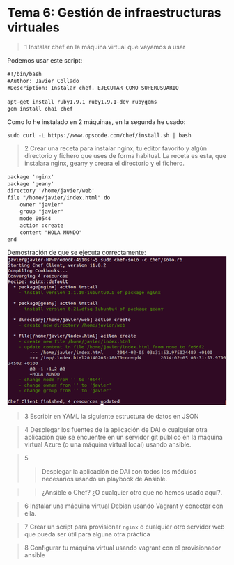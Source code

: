 Tema 6: Gestión de infraestructuras virtuales
=============================================

>1 Instalar chef en la máquina virtual que vayamos a usar

Podemos usar este script: 

	#!/bin/bash
	#Author: Javier Collado
	#Description: Instalar chef. EJECUTAR COMO SUPERUSUARIO

	apt-get install ruby1.9.1 ruby1.9.1-dev rubygems
	gem install ohai chef

Como lo he instalado en 2 máquinas, en la segunda he usado: 
	
	sudo curl -L https://www.opscode.com/chef/install.sh | bash


>2 Crear una receta para instalar nginx, tu editor favorito y algún directorio y fichero que uses de forma habitual.
La receta es esta, que instalara nginx, geany y creara el directorio y el fichero.  

	package 'nginx'
	package 'geany'
	directory '/home/javier/web'
	file "/home/javier/index.html" do
		owner "javier"
		group "javier"
		mode 00544
		action :create
		content "HOLA MUNDO"
	end

Demostración de que se ejecuta correctamente:  
![](https://github.com/javiercollado/IV-JCL/blob/master/Tema%206%20Ejercicios/Imagenes/Funciona%20receta%202.png?raw=true)  

>3 Escribir en YAML la siguiente estructura de datos en JSON
	
	

>4 Desplegar los fuentes de la aplicación de DAI o cualquier otra aplicación que se encuentre en un servidor git público en la máquina virtual Azure (o una máquina virtual local) usando ansible.

>5 
>>Desplegar la aplicación de DAI con todos los módulos necesarios usando un playbook de Ansible.

>>¿Ansible o Chef? ¿O cualquier otro que no hemos usado aquí?.

>6 Instalar una máquina virtual Debian usando Vagrant y conectar con ella.

>7 Crear un script para provisionar `nginx` o cualquier otro servidor web que pueda ser útil para alguna otra práctica

>8 Configurar tu máquina virtual usando vagrant con el provisionador ansible
